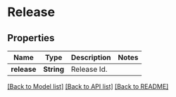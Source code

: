 # Release

## Properties
Name | Type | Description | Notes
------------ | ------------- | ------------- | -------------
**release** | **String** | Release Id.  | 

[[Back to Model list]](../README.md#documentation-for-models) [[Back to API list]](../README.md#documentation-for-api-endpoints) [[Back to README]](../README.md)


